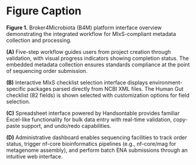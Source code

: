 # Figure Caption

**Figure 1.** Broker4Microbiota (B4M) platform interface overview demonstrating the integrated workflow for MIxS-compliant metadata collection and processing. 

**(A)** Five-step workflow guides users from project creation through validation, with visual progress indicators showing completion status. The embedded metadata collection ensures standards compliance at the point of sequencing order submission. 

**(B)** Interactive MIxS checklist selection interface displays environment-specific packages parsed directly from NCBI XML files. The Human Gut checklist (82 fields) is shown selected with customization options for field selection. 

**(C)** Spreadsheet interface powered by Handsontable provides familiar Excel-like functionality for bulk data entry with real-time validation, copy-paste support, and undo/redo capabilities. 

**(D)** Administrative dashboard enables sequencing facilities to track order status, trigger nf-core bioinformatics pipelines (e.g., nf-core/mag for metagenome assembly), and perform batch ENA submissions through an intuitive web interface.